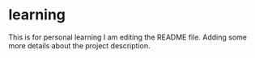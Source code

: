 # learning
This is for personal learning
I am editing the README file. Adding some more details about the project description.
